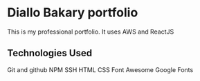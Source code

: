 # Diallo Bakary portfolio

This is my professional portfolio. It uses AWS and ReactJS

## Technologies Used

Git and github
NPM
SSH
HTML
CSS
Font Awesome
Google Fonts
